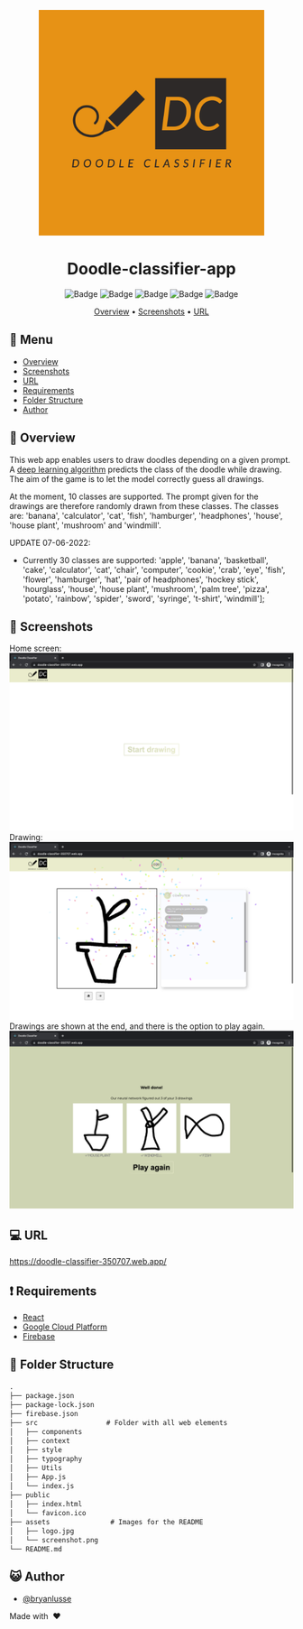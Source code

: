 <div align="center">

<img src="assets/doodle-classifier-app-logos.jpeg" alt="drawing" width="400"/> <br />

# Doodle-classifier-app

![Badge](https://img.shields.io/github/languages/count/bryanlusse/doodle-classifier-app)
![Badge](https://github.com/bryanlusse/doodle-classifier-app/actions/workflows/node.js.yml/badge.svg)
![Badge](https://img.shields.io/codecov/c/github/bryanlusse/doodle-classifier-app)
![Badge](https://img.shields.io/github/last-commit/bryanlusse/doodle-classifier-app)
![Badge](https://img.shields.io/github/languages/code-size/bryanlusse/doodle-classifier-app)

[Overview](#scroll-overview)
•
[Screenshots](#rice_scene-screenshot)
•
[URL](#computer-url)
</div>

## :bookmark_tabs: Menu

- [Overview](#scroll-overview)
- [Screenshots](#rice_scene-screenshot)
- [URL](#computer-url)
- [Requirements](#exclamation-requirements)
- [Folder Structure](#open_file_folder-folder-structure)
- [Author](#smiley_cat-author)

## :scroll: Overview

This web app enables users to draw doodles depending on a given prompt. A [deep learning algorithm](https://github.com/bryanlusse/doodle-classifier) predicts the class of the doodle while drawing. The aim of the game is to let the model correctly guess all drawings.

At the moment, 10 classes are supported. The prompt given for the drawings are therefore randomly drawn from these classes. The classes are: 'banana', 'calculator', 'cat', 'fish', 'hamburger', 'headphones', 'house', 'house plant', 'mushroom' and 'windmill'.

UPDATE 07-06-2022:
- Currently 30 classes are supported: 'apple', 'banana', 'basketball', 'cake', 'calculator', 'cat', 'chair', 'computer', 'cookie', 'crab', 'eye', 'fish', 'flower', 'hamburger', 'hat', 'pair of headphones', 'hockey stick', 'hourglass', 'house', 'house plant', 'mushroom', 'palm tree', 'pizza', 'potato', 'rainbow', 'spider', 'sword', 'syringe', 't-shirt', 'windmill'];

## :rice_scene: Screenshots
Home screen:
![Logo](assets/screenshot1.png)
Drawing:
![Logo](assets/screenshot2.png)
Drawings are shown at the end, and there is the option to play again.
![Logo](assets/screenshot3.png)

## :computer: URL

https://doodle-classifier-350707.web.app/

## :exclamation: Requirements

- [React](https://reactjs.org/)
- [Google Cloud Platform](https://cloud.google.com/gcp/)
- [Firebase](https://firebase.google.com/)

## :open_file_folder: Folder Structure

```
.
├── package.json
├── package-lock.json
├── firebase.json
├── src                 # Folder with all web elements
│   ├── components
│   ├── context
│   ├── style
│   ├── typography
│   ├── Utils
│   ├── App.js
│   └── index.js
├── public
│   ├── index.html              
│   └── favicon.ico               
├── assets               # Images for the README
│   ├── logo.jpg
│   └── screenshot.png
└── README.md
```

## :smiley_cat: Author

- [@bryanlusse](https://github.com/bryanlusse)

Made with &nbsp;❤️&nbsp;